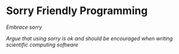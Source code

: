 # Sorry Friendly Programming

*Embrace sorry*

*Argue that using sorry is ok and should be encouraged when writing scientific computing software*
